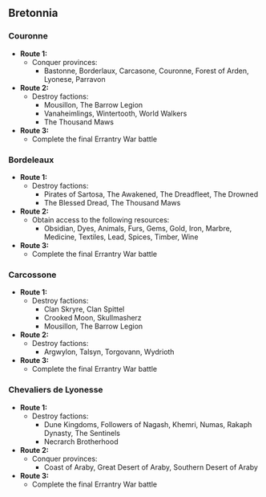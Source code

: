 ## Bretonnia

### Couronne

* **Route 1:**
	* Conquer provinces:
	    * Bastonne, Borderlaux, Carcasone, Couronne, Forest of Arden, Lyonese, Parravon
* **Route 2:**
	* Destroy factions: 
	    * Mousillon, The Barrow Legion
	    * Vanaheimlings, Wintertooth, World Walkers
	    * The Thousand Maws
* **Route 3:**
	* Complete the final Errantry War battle

### Bordeleaux

* **Route 1:**
    * Destroy factions:
        * Pirates of Sartosa, The Awakened, The Dreadfleet, The Drowned
        * The Blessed Dread, The Thousand Maws
* **Route 2:**
	* Obtain access to the following resources:
	    * Obsidian, Dyes, Animals, Furs, Gems, Gold, Iron, Marbre, Medicine, Textiles, Lead, Spices, Timber, Wine
* **Route 3:**
	* Complete the final Errantry War battle

### Carcossone

* **Route 1:**
    * Destroy factions:
        * Clan Skryre, Clan Spittel
        * Crooked Moon, Skullmasherz
        * Mousillon, The Barrow Legion
* **Route 2:**
    * Destroy factions:
        * Argwylon, Talsyn, Torgovann, Wydrioth
* **Route 3:**
	* Complete the final Errantry War battle

### Chevaliers de Lyonesse

* **Route 1:**
	* Destroy factions:
	    * Dune Kingdoms, Followers of Nagash, Khemri, Numas, Rakaph Dynasty, The Sentinels
	    * Necrarch Brotherhood
* **Route 2:**
	* Conquer provinces:
	    * Coast of Araby, Great Desert of Araby, Southern Desert of Araby
* **Route 3:**
	* Complete the final Errantry War battle
